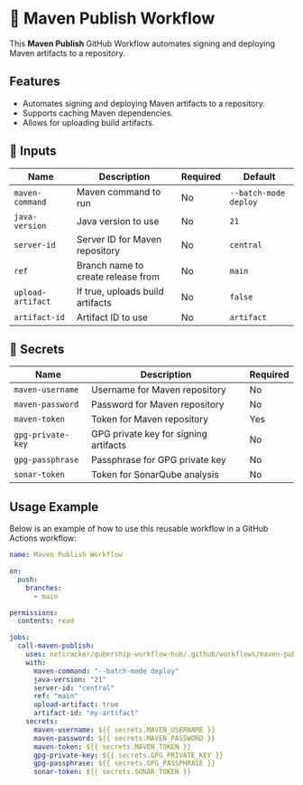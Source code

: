 # 🚀 Maven Publish Workflow

This **Maven Publish** GitHub Workflow automates signing and deploying Maven artifacts to a repository.

## Features

- Automates signing and deploying Maven artifacts to a repository.
- Supports caching Maven dependencies.
- Allows for uploading build artifacts.

## 📌 Inputs

| Name            | Description                              | Required | Default                  |
| --------------- | ---------------------------------------- | -------- | ------------------------ |
| `maven-command` | Maven command to run                     | No       | `--batch-mode deploy`    |
| `java-version`  | Java version to use                      | No       | `21`                     |
| `server-id`     | Server ID for Maven repository           | No       | `central`                |
| `ref`           | Branch name to create release from       | No       | `main`                   |
| `upload-artifact` | If true, uploads build artifacts        | No       | `false`                  |
| `artifact-id`   | Artifact ID to use                       | No       | `artifact`               |

## 📌 Secrets

| Name             | Description                              | Required |
| ---------------- | ---------------------------------------- | -------- |
| `maven-username` | Username for Maven repository            | No       |
| `maven-password` | Password for Maven repository            | No       |
| `maven-token`    | Token for Maven repository               | Yes      |
| `gpg-private-key`| GPG private key for signing artifacts    | No       |
| `gpg-passphrase` | Passphrase for GPG private key           | No       |
| `sonar-token`    | Token for SonarQube analysis             | No       |

## Usage Example

Below is an example of how to use this reusable workflow in a GitHub Actions workflow:

```yaml
name: Maven Publish Workflow

on:
  push:
    branches:
      - main

permissions:
  contents: read  

jobs:
  call-maven-publish:
    uses: netcracker/qubership-workflow-hub/.github/workflows/maven-publish.yml@v1.0.3
    with:
      maven-command: "--batch-mode deploy"
      java-version: "21"
      server-id: "central"
      ref: "main"
      upload-artifact: true
      artifact-id: "my-artifact"
    secrets:
      maven-username: ${{ secrets.MAVEN_USERNAME }}
      maven-password: ${{ secrets.MAVEN_PASSWORD }}
      maven-token: ${{ secrets.MAVEN_TOKEN }}
      gpg-private-key: ${{ secrets.GPG_PRIVATE_KEY }}
      gpg-passphrase: ${{ secrets.GPG_PASSPHRASE }}
      sonar-token: ${{ secrets.SONAR_TOKEN }}